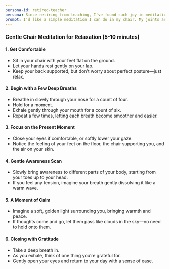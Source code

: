 ```yaml
---
persona-id: retired-teacher
persona: Since retiring from teaching, I've found such joy in meditation through my local wellness program. While I'm still learning my way around new technology, I'm quite intrigued by these innovative approaches to meditation. My grandkids keep telling me about AI, and I'm curious to see how it could help create guided meditations that better suit different people's needs.
prompt: I'd like a simple meditation I can do in my chair. My joints aren't what they used to be, so I need something that doesn't require any special posture or movement. Just something peaceful for my afternoon quiet time.
---
```


### **Gentle Chair Meditation for Relaxation** (5-10 minutes)  

#### **1. Get Comfortable**  
- Sit in your chair with your feet flat on the ground.  
- Let your hands rest gently on your lap.  
- Keep your back supported, but don’t worry about perfect posture—just relax.  

#### **2. Begin with a Few Deep Breaths**  
- Breathe in slowly through your nose for a count of four.  
- Hold for a moment.  
- Exhale gently through your mouth for a count of six.  
- Repeat a few times, letting each breath become smoother and easier.  

#### **3. Focus on the Present Moment**  
- Close your eyes if comfortable, or softly lower your gaze.  
- Notice the feeling of your feet on the floor, the chair supporting you, and the air on your skin.  

#### **4. Gentle Awareness Scan**  
- Slowly bring awareness to different parts of your body, starting from your toes up to your head.  
- If you feel any tension, imagine your breath gently dissolving it like a warm wave.  

#### **5. A Moment of Calm**  
- Imagine a soft, golden light surrounding you, bringing warmth and peace.  
- If thoughts come and go, let them pass like clouds in the sky—no need to hold onto them.  

#### **6. Closing with Gratitude**  
- Take a deep breath in.  
- As you exhale, think of one thing you’re grateful for.  
- Gently open your eyes and return to your day with a sense of ease.  